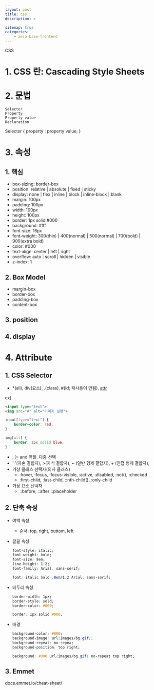 ```yaml
---
layout: post
title: css
description: >

sitemap: true 
categories: 
    - zero-base-frontend
---
```


CSS

# 1. CSS 란: Cascading Style Sheets

# 2. 문법 
    Selector 
    Property 
    Property value 
    Declaration  

Selector { property : property value; }


# 3. 속성 
## 1. 핵심 
- box-sizing: border-box
- position: relative | absolute | fixed | sticky 
- display: none | flex | inline | block | inline-block | blank
- margin: 100px
- padding: 100px
- width: 100px 
- height: 100px 
- border: 1px solid #000 
- background: #fff 
- font-size: 16px 
- font-weight: 300(thin) | 400(normal) | 500(normal) | 700(bold) | 900(extra bold)
- color: #000 
- text-align: center | left | right 
- overflow: auto | scroll | hidden | visible
-  z-index: 1


## 2. Box Model 
- margin-box 
- border-box 
- padding-box 
- content-box

## 3. position 

## 4. display 

# 4. Attribute 
## 1. CSS Selector 
- *(all), div(요소), .(class), #(id; 재사용이 안됨), [attr](특성)

ex) 
```html
<input type="text">
<img src="#" alt="이미지 설명">
```

```css 
input[type="text"] {
    border-color: red; 
}

img[alt] {
    border: 1px solid blue;
}
````

- , 는 and 역할. 다중 선택
- ' '(자손 결합자), >(자식 결합자), ~ (일반 형제 결합자), + (인접 형제 결합자), 
- 가상 클래스 선택자(의사 클래스) 
    - :hover, :focus, :focus-visible, :active, :disabled, :not(), :checked
    - :first-child, :last-child, ::nth-child(), :only-child 
- 가상 요소 선택자 
    - ::before, ::after ::placeholder 



## 2. 단축 속성
- 여백 속성
    - 순서: top, right, buttom, left 
- 글꼴 속성 
    ``` css 
    font-style: italic; 
    font-weight: bold; 
    font-size: 8em; 
    line-height: 1.2; 
    font-family: Arial, sans-serif; 
    ``` 

    ``` css 
    font: italic bold .8em/1.2 Arial, sans-serif; 
    ```

- 테두리 속성
    ```css 
    border-width: 1px;  
    border-style: sold; 
    border-color: #000; 
    ```

    ```css 
    border: 1px solid #000; 
    ```

- 배경 
    ```css
    background-color: #000; 
    background-image: url(images/bg.gif); 
    background-repeat: no-repea; 
    background-position: top right; 
    ```
    ```css
    background: #000 url(images/bg.gif) no-repeat top right; 
    ```


## 3. Emmet 
 docs.emmet.io/cheat-sheet/ 

